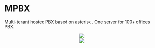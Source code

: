 # MPBX
Multi-tenant hosted PBX based on asterisk .
One server for 100+  offices PBX.

<center>
 <img src='http://storage7.static.itmages.com/i/18/0317/h_1521312352_2668829_428201efe3.png'>
 <br>
  <img src='http://storage8.static.itmages.com/i/18/0317/h_1521312481_4138233_559d8dd80b.png'>
</center>
